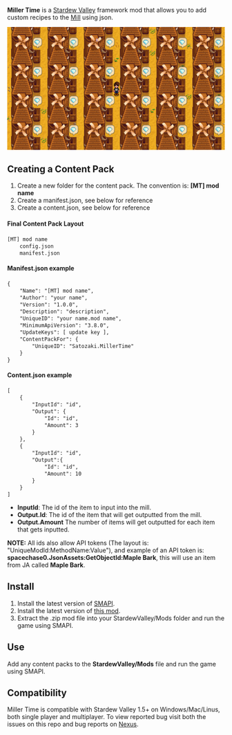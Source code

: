 ﻿**Miller Time** is a [Stardew Valley](http://stardewvalley.net/) framework mod that allows you to add custom recipes to the [Mill](https://stardewcommunitywiki.com/Mill) using json.

![](pics/millertime.png)

## Creating a Content Pack
1. Create a new folder for the content pack. The convention is: **[MT] mod name**
2. Create a manifest.json, see below for reference
3. Create a content.json, see below for reference

#### Final Content Pack Layout
    [MT] mod name
        config.json
        manifest.json

#### Manifest.json example
    {
        "Name": "[MT] mod name",
        "Author": "your name",
        "Version": "1.0.0",
        "Description": "description",
        "UniqueID": "your name.mod name",
        "MinimumApiVersion": "3.8.0",
        "UpdateKeys": [ update key ],
        "ContentPackFor": {
            "UniqueID": "Satozaki.MillerTime"
        }
    }

#### Content.json example
    [
        {
            "InputId": "id",
            "Output": {
                "Id": "id",
                "Amount": 3
            }
        },
        {
            "InputId": "id",
            "Output":{
                "Id": "id",
                "Amount": 10
            }
        }
    ]

* **InputId**: The id of the item to input into the mill.
* **Output.Id**: The id of the item that will get outputted from the mill.
* **Output.Amount** The number of items will get outputted for each item that gets inputted.

**NOTE:** All ids also allow API tokens (The layout is: "UniqueModId:MethodName:Value"), and example of an API token is: **spacechase0.JsonAssets:GetObjectId:Maple Bark**, this will use an item from JA called **Maple Bark**.

## Install
1. Install the latest version of [SMAPI](https://www.nexusmods.com/stardewvalley/mods/2400).
2. Install the latest version of [this mod](https://www.nexusmods.com/stardewvalley/mods/7575).
3. Extract the .zip mod file into your StardewValley/Mods folder and run the game using SMAPI.

## Use
Add any content packs to the **StardewValley/Mods** file and run the game using SMAPI.

## Compatibility
Miller Time is compatible with Stardew Valley 1.5+ on Windows/Mac/Linus, both single player and multiplayer. To view reported bug visit both the issues on this repo and bug reports on [Nexus](https://www.nexusmods.com/stardewvalley/mods/7575?tab=bugs).

